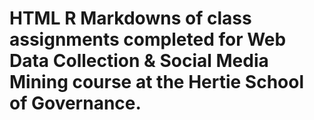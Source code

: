# HTML R Markdowns of class assignments completed for Web Data Collection & Social Media Mining course at the Hertie School of Governance. 
